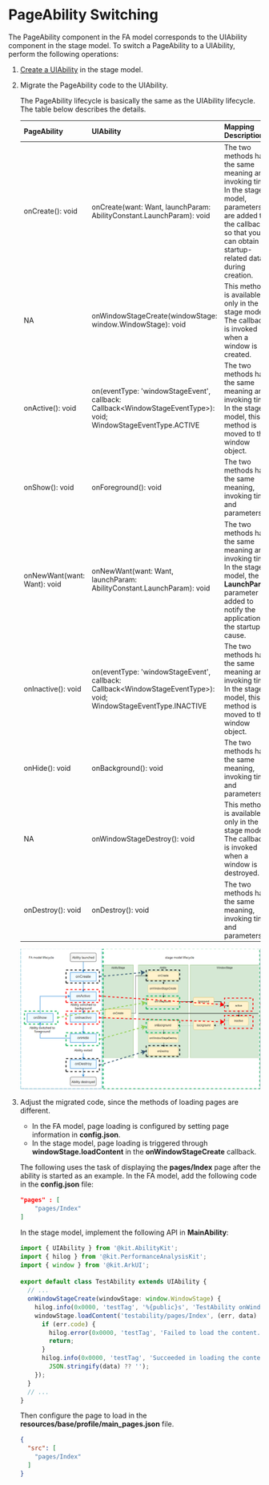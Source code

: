 # PageAbility Switching


The PageAbility component in the FA model corresponds to the UIAbility component in the stage model. To switch a PageAbility to a UIAbility, perform the following operations:


1. [Create a UIAbility](uiability-usage.md) in the stage model.

2. Migrate the PageAbility code to the UIAbility.

   The PageAbility lifecycle is basically the same as the UIAbility lifecycle. The table below describes the details.

   | PageAbility| UIAbility| Mapping Description|
   | -------- | -------- | -------- |
   | onCreate(): void| onCreate(want: Want, launchParam: AbilityConstant.LaunchParam): void | The two methods have the same meaning and invoking time. In the stage model, parameters are added to the callback so that you can obtain startup-related data during creation.|
   | NA | onWindowStageCreate(windowStage: window.WindowStage): void| This method is available only in the stage model. The callback is invoked when a window is created.|
   | onActive(): void | on(eventType: 'windowStageEvent', callback: Callback&lt;WindowStageEventType&gt;): void;<br>WindowStageEventType.ACTIVE | The two methods have the same meaning and invoking time. In the stage model, this method is moved to the window object.|
   | onShow(): void | onForeground(): void | The two methods have the same meaning, invoking time, and parameters.|
   | onNewWant(want: Want): void| onNewWant(want: Want, launchParam: AbilityConstant.LaunchParam): void | The two methods have the same meaning and invoking time. In the stage model, the **LaunchParam** parameter is added to notify the application of the startup cause.|
   | onInactive(): void| on(eventType: 'windowStageEvent', callback: Callback&lt;WindowStageEventType&gt;): void;<br>WindowStageEventType.INACTIVE | The two methods have the same meaning and invoking time. In the stage model, this method is moved to the window object.|
   | onHide(): void | onBackground(): void | The two methods have the same meaning, invoking time, and parameters.|
   | NA | onWindowStageDestroy(): void | This method is available only in the stage model. The callback is invoked when a window is destroyed.|
   | onDestroy(): void | onDestroy(): void | The two methods have the same meaning, invoking time, and parameters.|

   ![pageability-switch](figures/pageability-switch.png)

3. Adjust the migrated code, since the methods of loading pages are different.

   - In the FA model, page loading is configured by setting page information in **config.json**.
   - In the stage model, page loading is triggered through **windowStage.loadContent** in the **onWindowStageCreate** callback.

   The following uses the task of displaying the **pages/Index** page after the ability is started as an example. In the FA model, add the following code in the **config.json** file:
   
   
      ```json
      "pages" : [
          "pages/Index"
      ]
      ```
   
   In the stage model, implement the following API in **MainAbility**:
   
   
     ```ts
     import { UIAbility } from '@kit.AbilityKit';
     import { hilog } from '@kit.PerformanceAnalysisKit';
     import { window } from '@kit.ArkUI';
   
     export default class TestAbility extends UIAbility {
       // ...
       onWindowStageCreate(windowStage: window.WindowStage) {
         hilog.info(0x0000, 'testTag', '%{public}s', 'TestAbility onWindowStageCreate');
         windowStage.loadContent('testability/pages/Index', (err, data) => {
           if (err.code) {
             hilog.error(0x0000, 'testTag', 'Failed to load the content. Cause: %{public}s', JSON.stringify(err) ?? '');
             return;
           }
           hilog.info(0x0000, 'testTag', 'Succeeded in loading the content. Data: %{public}s',
             JSON.stringify(data) ?? '');
         });
       }
       // ...
     }
     ```
   
   Then configure the page to load in the **resources/base/profile/main_pages.json** file.
   
     ```json
     {
       "src": [
         "pages/Index"
       ]
     }
     ```